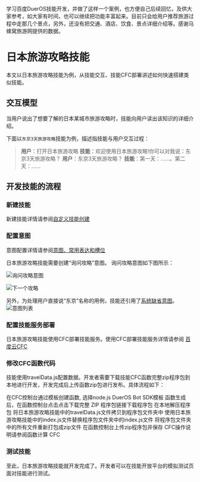 学习百度DuerOS技能开发，并做了这样一个案例，也方便自己后续回忆，及供大家参考，如大家有时间，也可以继续把功能丰富起来。目前只会给用户推荐旅游过程中走那几个景点，另外，还没有把交通、酒店、饮食、景点详细介绍等。感谢马蜂窝旅游网提供的数据。

# 日本旅游攻略技能

本文以日本旅游攻略技能为例，从技能交互、技能CFC部署讲述如何快速搭建类似技能。


## 交互模型

当用户说出了想要了解的日本某城市旅游攻略时，技能向用户读出该知识的详细介绍。

下面以`东京3天旅游攻略`技能为例，描述指技能与用户交互过程：

>**用户**：打开日本旅游攻略
>**技能**：欢迎使用日本旅游攻略!你可以对我说：东京3天旅游攻略？
>**用户**：东京3天旅游攻略？
>**技能**：第一天：……。第二天：……

## 开发技能的流程
### 新建技能

新建技能详情请参阅[自定义技能创建](https://dueros.baidu.com/didp/doc/dueros-bot-platform/dbp-custom/create-custom-skill_markdown)
### 配置意图

意图配置详情请参阅[意图、常用表达和槽位](https://dueros.baidu.com/didp/doc/dueros-bot-platform/dbp-nlu/intents_markdown)

日本旅游攻略技能需要创建“询问攻略”意图。
询问攻略意图如下图所示：

![询问攻略意图](http://dbp-resource.gz.bcebos.com/29117267-ae07-aa1c-f110-e579fa6d2fb7/%E5%BE%AE%E4%BF%A1%E6%88%AA%E5%9B%BE_20190116211651.png?authorization=bce-auth-v1%2Fa4d81bbd930c41e6857b989362415714%2F2019-01-16T13%3A30%3A39Z%2F-1%2F%2Fdeb44be288e93800049bb54bd8642c1967fe8af120c33818245e639b581beb3c)

![下一个攻略](http://dbp-resource.gz.bcebos.com/29117267-ae07-aa1c-f110-e579fa6d2fb7/%E5%BE%AE%E4%BF%A1%E6%88%AA%E5%9B%BE_20190116211725.png?authorization=bce-auth-v1%2Fa4d81bbd930c41e6857b989362415714%2F2019-01-16T13%3A30%3A39Z%2F-1%2F%2F28b792ec0c1d38fbaefd6987020de09ace7c25e8bf78429ea4438e16c2a1f224)

另外，为处理用户直接说“东京”名称的用例，技能还引用了[系统缺省意图](https://developer.dueros.baidu.com/didp/doc/dueros-bot-platform/dbp-nlu/defaultIntent_markdown)。
![意图列表](http://dbp-resource.gz.bcebos.com/29117267-ae07-aa1c-f110-e579fa6d2fb7/%E5%BE%AE%E4%BF%A1%E6%88%AA%E5%9B%BE_20190116212136.png?authorization=bce-auth-v1%2Fa4d81bbd930c41e6857b989362415714%2F2019-01-16T13%3A30%3A39Z%2F-1%2F%2Fb0cea63fe453ab2f9b69fe1ec6e1effb3bfd3b86cde1ca73e250726ccb3ea2ff)

### 配置技能服务部署

日本旅游攻略技能使用CFC部署技能服务。使用CFC部署技能服务详情请参阅 [百度云CFC](https://dueros.baidu.com/didp/doc/dueros-bot-platform/dbp-deploy/cfc-deploy_markdown)

### 修改CFC函数代码
技能使用travelData.js配置数据。开发者需要下载技能CFC函数完整zip程序包到本地进行开发，开发完成后上传函数zip包进行发布。具体流程如下：

在CFC控制台通过模板创建函数, 选择node.js DuerOS Bot SDK模板
函数生成后，在函数控制台点击点击下载完整 ZIP 程序包链接下载程序包
在本地解压程序包
将日本旅游攻略技能中的travelData.js文件拷贝到程序包文件夹中
使用日本旅游攻略技能中的index.js文件替换程序包文件夹中的index.js文件
将程序包文件夹中的所有文件重新打包成zip文件
在函数控制台上传zip程序包并保存
CFC操作说明请参阅函数计算 CFC

### 测试技能
至此，日本旅游攻略技能就开发完成了。开发者可以在技能开放平台的模拟测试页面对技能进行测试。

